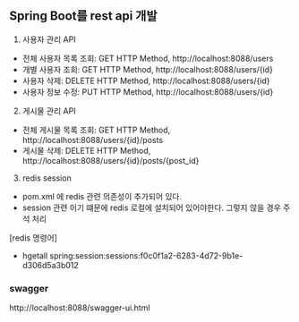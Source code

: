 ## Spring Boot를 rest api 개발

1. 사용자 관리 API
* 전체 사용자 목록 조회: GET HTTP Method, http://localhost:8088/users
* 개별 사용자 조회: GET HTTP Method, http://localhost:8088/users/{id}
* 사용자 삭제: DELETE HTTP Method, http://localhost:8088/users/{id}
* 사용자 정보 수정: PUT HTTP Method, http://localhost:8088/users/{id}

2. 게시물 관리 API
* 전체 게시물 목록 조회: GET HTTP Method, http://localhost:8088/users/{id}/posts
* 게시물 삭제: DELETE HTTP Method, http://localhost:8088/users/{id}/posts/{post_id}


3. redis session
* pom.xml 에 redis 관련 의존성이 추가되어 있다.
* session 관련 이기 떄문에 redis 로컬에 설치되어 있어야한다. 그렇지 않을 경우 주석 처리

[redis 명령어]
* hgetall spring:session:sessions:f0c0f1a2-6283-4d72-9b1e-d306d5a3b012


### swagger
http://localhost:8088/swagger-ui.html
